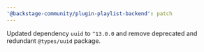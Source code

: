 ```yaml
---
'@backstage-community/plugin-playlist-backend': patch
---
```


Updated dependency `uuid` to `^13.0.0` and remove deprecated and redundant `@types/uuid` package.
